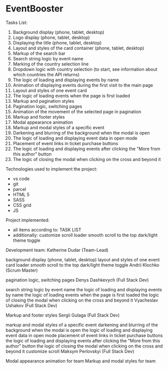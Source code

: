 # EventBooster

Tasks List:
1. Background display (phone, tablet, desktop)
2. Logo display (phone, tablet, desktop)
3. Displaying the title (phone, tablet, desktop)
4. Layout and styles of the card container (phone, tablet, desktop)
5. Markup of the search bar
6. Search string logic by event name
7. Marking of the country selection line
8. Dropdown logic with country selection (to start, see information about which countries the API returns)
9. The logic of loading and displaying events by name
10. Animation of displaying events during the first visit to the main page
11. Layout and styles of one event card
12. The logic of loading events when the page is first loaded
13. Markup and pagination styles
14. Pagination logic, switching pages
15. Animation of the movement of the selected page in pagination
16. Markup and footer styles
17. Modal appearance animation
18. Markup and modal styles of a specific event
19. Darkening and blurring of the background when the modal is open
20. The logic of loading and displaying event data in open mode
21. Placement of event links in ticket purchase buttons
22. The logic of loading and displaying events after clicking the "More from this author" button
23. The logic of closing the modal when clicking on the cross and beyond it

Technologies used to implement the project:
- vs code
- git
- parcel
- HTML 5
- SASS
- CSS grid
- JS

Project implemented:

- all items according to: TASK LIST
- additionally:
        customize scroll
        loader
        smooth scroll to the top
        dark/light theme toggle

Development team:
Katherine Dudar (Team-Lead)

background display (phone, tablet, desktop)
layout and styles of one event card
loader
smooth scroll to the top
dark/light theme toggle
Andrii Klochko (Scrum Master)

pagination logic, switching pages
Denys Dashkevych (Full Stack Dev)

search string logic by event name
the logic of loading and displaying events by name
the logic of loading events when the page is first loaded
the logic of closing the modal when clicking on the cross and beyond it
Vyacheslav Ushakov (Full Stack Dev)

Markup and footer styles
Sergii Gulaga (Full Stack Dev)

markup and modal styles of a specific event
darkening and blurring of the background when the modal is open
the logic of loading and displaying event data in open mode
placement of event links in ticket purchase buttons
the logic of loading and displaying events after clicking the "More from this author" button
the logic of closing the modal when clicking on the cross and beyond it
customize scroll
Maksym Perlovskyi (Full Stack Dev)

Modal appearance animation for team
Markup and modal styles for team
